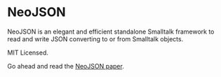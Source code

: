 NeoJSON
=======

NeoJSON is an elegant and efficient standalone Smalltalk framework to read and write JSON converting to or from Smalltalk objects.

MIT Licensed.

Go ahead and read the [NeoJSON paper](https://github.com/svenvc/docs/blob/master/neo/neo-json-paper.md).
